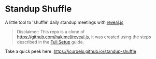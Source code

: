 # Standup Shuffle

A little tool to 'shuffle' daily standup meetings with [reveal.js](https://revealjs.com/)

> Disclaimer: This repo is a clone of https://github.com/hakimel/reveal.js, it was created using the steps described in the [Full Setup](https://revealjs.com/installation/#full-setup) guide.

Take a quick peek here: https://jcurbelo.github.io/standup-shuffle